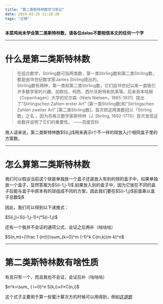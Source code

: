 ```yaml
---
title: "第二类斯特林数学习笔记"
date: 2019-02-25 11:28:20
tags: "迁移"
---
```

<p><strong>本菜鸡尚未学会第二类斯特林数，请各位dalao不要相信本文的任何一个字</strong></p>
<hr />
<h1>什么是第二类斯特林数</h1>
<blockquote><p>
  在组合数学，Stirling数可指两类数，第一类Stirling数和第二类Stirling数，都是由18世纪数学家James Stirling提出的。<br />
  Stirling数有两种，第一类和第二类Stirling数，它们自18世纪以来一直吸引许多数学家的兴趣，如欧拉、柯西、西尔沃斯特和凯莱等。后来哥本哈根（Copenhagen）大学的尼尔森（Niels Nielsen，1865-1931）提出了"Stirlingschen Zahlen erster Art" [第一类Stirling数]和"Stirlingschen Zahlen zweiter Art" [第二类Stirling数]，首次把这两类数冠以「Stirling数」之名 。因为苏格兰数学家斯特林（J. Stirling, 1692-1770）首次发现这些数并说明了它们的重要性。 ——百度百科
</p></blockquote>
<p>用人话来说，第二类斯特林数$S(i,j)$用来表示i个不一样的球放入j个相同盒子里的方案数。</p>
<hr />
<h1>怎么算第二类斯特林数</h1>
<p>我们可以假设当前这个球是单独放一个盒子还是放入有别的球的盒子中，如果单独放一个盒子，显然答案为$S(i-1,j-1)$,如果放入别的盒子中，因为它放在不同的盒子后能与盒子中原本有的球组成不同的方案，因此我们要在$S(i-1,j)$前面乘以盒子总数$j$</p>
<p>因此，我们可以得到以下递推式：</p>
<p>$S(i,j)=S(i-1,j-1)+j*S(i-1,j)$</p>
<p>还有一个我并不会证的通项公式，会证之后再补（咕咕咕）</p>
<p>$S(n,m)={\frac 1 {m!}}\sum_{k=0}^m (-1)^k C(m,k)(m-k)^n$</p>
<hr />
<h1>第二类斯特林数有啥性质</h1>
<p>有且只有一个，而且我也不会证，会证后补（咕咕咕）</p>
<p>$n^k=\sum_ { i=0}^n S(k,i)×i!×C(n,i)$</p>
<p>这个式子主要用于算一些蜜汁幂次方的时候可以用得到，例如<a href="https://www.luogu.org/problemnew/show/CF932E" target="_blank"  rel="nofollow" >这道题</a></p>
